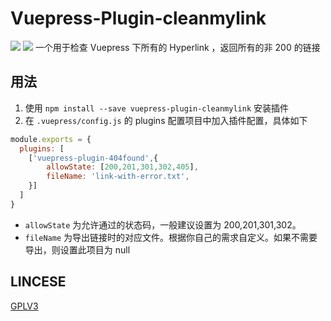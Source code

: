 # Vuepress-Plugin-cleanmylink
![](https://github.com/bestony/vuepress-plugin-cleanmylink/workflows/Node%20CI/badge.svg) ![](https://github.com/bestony/vuepress-plugin-cleanmylink/workflows/Node.js%20Package/badge.svg)
一个用于检查 Vuepress 下所有的 Hyperlink ，返回所有的非 200 的链接

## 用法

1. 使用 `npm install --save vuepress-plugin-cleanmylink` 安装插件
2. 在 `.vuepress/config.js` 的 plugins 配置项目中加入插件配置，具体如下

```javascript
module.exports = {
  plugins: [
    ['vuepress-plugin-404found',{
    	allowState: [200,201,301,302,405],
    	fileName: 'link-with-error.txt',
    }]
  ]
}
```

- `allowState` 为允许通过的状态码，一般建议设置为 200,201,301,302。
- `fileName` 为导出链接时的对应文件。根据你自己的需求自定义。如果不需要导出，则设置此项目为 null

## LINCESE

[GPLV3](LICENSE)
